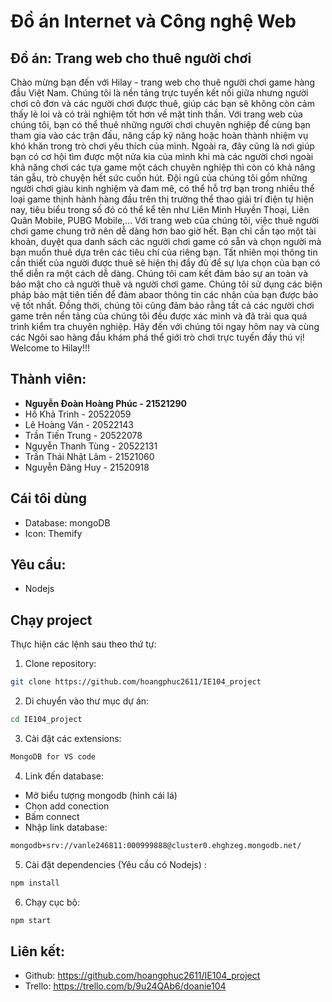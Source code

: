 # Đồ án Internet và Công nghệ Web

## Đồ án: Trang web cho thuê người chơi
Chào mừng bạn đến với Hilay - trang web cho thuê người chơi game hàng đầu Việt Nam. Chúng tôi là nền tảng trực tuyến kết nối giữa nhưng người chơi cô đơn và các người chơi được thuê, giúp các bạn sẽ không còn cảm thấy lẻ loi và có trải nghiệm tốt hơn về mặt tinh thần.  Với trang web của chúng tôi, bạn có thể thuê những người chơi chuyên nghiệp để cùng bạn tham gia vào các trận đấu, nâng cấp kỹ năng hoặc hoàn thành nhiệm vụ khó khăn trong trò chơi yêu thích của mình. Ngoài ra, đây cũng là nơi giúp bạn có cơ hội tìm được một nửa kia của mình khi mà các người chơi ngoài khả năng chơi các tựa game một cách chuyên nghiệp thì còn có khả năng tán gẫu, trò chuyện hết sức cuốn hút.  Đội ngũ của chúng tôi gồm những người chơi giàu kinh nghiệm và đam mê, có thể hỗ trợ bạn trong nhiều thể loại game thịnh hành hàng đầu trên thị trường thể thao giải trí điện tự hiện nay, tiêu biểu trong số đó có thể kể tên như Liên Minh Huyền Thoại, Liên Quân Mobile, PUBG Mobile,...  Với trang web của chúng tôi, việc thuê người chơi game chung trở nên dễ dàng hơn bao giờ hết. Bạn chỉ cần tạo một tài khoản, duyệt qua danh sách các người chơi game có sẵn và chọn người mà bạn muốn thuê dựa trên các tiêu chí của riêng bạn. Tất nhiên mọi thông tin cần thiết của người được thuê sẽ hiện thị đầy đủ để sự lựa chọn của bạn có thể diễn ra một cách dễ dàng.  Chúng tôi cam kết đảm bảo sự an toàn và bảo mật cho cả người thuê và người chơi game. Chúng tôi sử dụng các biện pháp bảo mật tiên tiến để đảm abaor thông tin các nhân của bạn được bảo vệ tốt nhất. Đồng thời, chúng tôi cũng đảm bảo rằng tất cả các người chơi game trên nền tảng của chúng tôi đều được xác minh và đã trải qua quá trình kiểm tra chuyên nghiệp.  Hãy đến với chúng tôi ngay hôm nay và cùng các Ngôi sao hàng đầu khám phá thể giới trò chơi trực tuyến đầy thú vị!  Welcome to Hilay!!!


## Thành viên:

- **Nguyễn Đoàn Hoàng Phúc - 21521290**
- Hồ Khả Trình - 20522059
- Lê Hoàng Văn - 20522143
- Trần Tiến Trung - 20522078
- Nguyễn Thanh Tùng - 20522131
- Trần Thái Nhật Lâm - 21521060
- Nguyễn Đăng Huy - 21520918

## Cái tôi dùng

- Database: mongoDB
- Icon: Themify

## Yêu cầu:

- Nodejs

## Chạy project
Thực hiện các lệnh sau theo thứ tự:

1. Clone repository:
```bash
git clone https://github.com/hoangphuc2611/IE104_project
```
2. Di chuyển vào thư mục dự án:
```bash
cd IE104_project
```

3. Cài đặt các extensions: 
```bash
MongoDB for VS code
```

4. Link đến database:

-	Mở biểu tượng mongodb (hình cái lá)
-	Chọn add conection
-	Bấm connect
-	Nhập link database:
```bash
mongodb+srv://vanle246811:000999888@cluster0.ehghzeg.mongodb.net/
```

5. Cài đặt dependencies (Yêu cầu có Nodejs) :
```bash
npm install
```

6. Chạy cục bộ:
```bash
npm start
```

## Liên kết:

- Github: https://github.com/hoangphuc2611/IE104_project
- Trello: https://trello.com/b/9u24QAb6/doanie104
